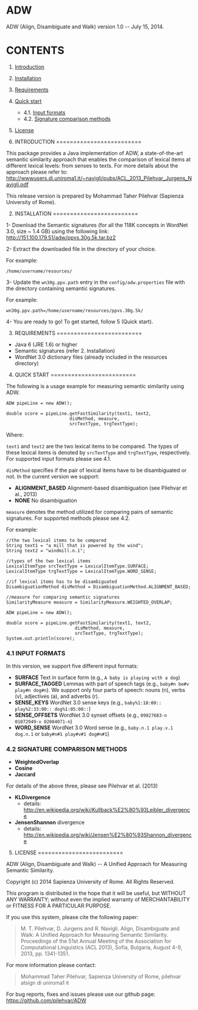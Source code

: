 ADW
===

ADW (Align, Disambiguate and Walk) version 1.0 -- July 15, 2014.


CONTENTS
=========================

1. [Introduction](#1-introduction)
2. [Installation](#2-installation)
3. [Requirements](#3-requirements)
4. [Quick start](#4-quick-start)
    - 4.1. [Input formats](#41-input-formats)
    - 4.2. [Signature comparison methods](#42-signature-comparison-methods)
5. [License](#5-license)



1. INTRODUCTION
=========================

This package provides a Java implementation of ADW, a state-of-the-art semantic similarity approach that enables the comparison of lexical items at different lexical levels: from senses to texts. For more details about the approach please refer to:
http://wwwusers.di.uniroma1.it/~navigli/pubs/ACL_2013_Pilehvar_Jurgens_Navigli.pdf

This release version is prepared by Mohammad Taher Pilehvar (Sapienza University of Rome).


2. INSTALLATION
=========================

1- Download the Semantic signatures (for all the 118K concepts in WordNet 3.0, size ~ 1.4 GB) using the following link:
http://151.100.179.51/adw/ppvs.30g.5k.tar.bz2

2- Extract the downloaded file in the directory of your choice. 

For example:

	/home/username/resources/

3- Update the `wn30g.ppv.path` entry in the `config/adw.properties` file with the directory containing semantic signatures.

For example:

	wn30g.ppv.path=/home/username/resources/ppvs.30g.5k/

4- You are ready to go! To get started, follow 5 (Quick start).



3. REQUIREMENTS
=========================

- Java 6 (JRE 1.6) or higher
- Semantic signatures (refer 2. Installation)
- WordNet 3.0 dictionary files (already included in the resources directory)



4. QUICK START
=========================

The following is a usage example for measuring semantic similarity using ADW.

	ADW pipeLine = new ADW();
	
	double score = pipeLine.getFastSimilarity(text1, text2,
        					disMethod, measure,
       						srcTextType, trgTextType); 


Where:

`text1` and `text2` are the two lexical items to be compared. The types of these lexical items is denoted by `srcTextType` and `trgTextType`, respectively. For supported input formats please see 4.1.

`disMethod` specifies if the pair of lexical items have to be disambiguated or not. In the current version we support:
- **ALIGNMENT_BASED** Alignment-based disambiguation (see Pilehvar et al., 2013)
- **NONE** No disambiguation

`measure` denotes the method utilized for comparing pairs of semantic signatures. For supported methods please see 4.2.


For example:

	//the two lexical items to be compared
	String text1 = "a mill that is powered by the wind";    
	String text2 = "windmill.n.1";

	//types of the two lexical items
	LexicalItemType srcTextType = LexicalItemType.SURFACE;  
	LexicalItemType trgTextType = LexicalItemType.WORD_SENSE;

	//if lexical items has to be disambiguated
	DisambiguationMethod disMethod = DisambiguationMethod.ALIGNMENT_BASED;      

	//measure for comparing semantic signatures
	SimilarityMeasure measure = SimilarityMeasure.WEIGHTED_OVERLAP; 

	ADW pipeLine = new ADW();

	double score = pipeLine.getFastSimilarity(text1, text2,
        				      disMethod, measure,
       					      srcTextType, trgTextType); 
	System.out.println(score);


### 4.1 INPUT FORMATS

In this version, we support five different input formats:

- **SURFACE** Text in surface form (e.g., `A baby is playing with a dog`)
- **SURFACE_TAGGED** Lemmas with part of speech tags (e.g., `baby#n be#v play#n dog#n`). We support only four parts of speech: nouns (n), verbs (v), adjectives (a), and adverbs (r).
- **SENSE_KEYS** WordNet 3.0 sense keys (e.g., `baby%1:18:00:: play%2:33:00:: dog%1:05:00::`)
- **SENSE_OFFSETS** WordNet 3.0 synset offsets (e.g., `09827683-n 01072949-v 02084071-n`)
- **WORD_SENSE** WordNet 3.0 Word sense (e.g., `baby.n.1 play.v.1 dog.n.1` or `baby#n#1 play#v#1 dog#n#1`)

### 4.2 SIGNATURE COMPARISON METHODS

- **WeightedOverlap**
- **Cosine**
- **Jaccard**

For details of the above three, please see Pilehvar et al. (2013)

- **KLDivergence** 
    - details: http://en.wikipedia.org/wiki/Kullback%E2%80%93Leibler_divergence
- **JensenShannon** divergence 
    - details: http://en.wikipedia.org/wiki/Jensen%E2%80%93Shannon_divergence


5. LICENSE
=========================

ADW (Align, Disambiguate and Walk) -- A Unified Approach for Measuring Semantic Similarity.

Copyright (c) 2014 Sapienza University of Rome.
All Rights Reserved.

This program is distributed in the hope that it will be useful, but WITHOUT ANY WARRANTY;
without even the implied warranty of MERCHANTABILITY or FITNESS FOR A PARTICULAR PURPOSE.

If you use this system, please cite the following paper:

> M. T. Pilehvar, D. Jurgens and R. Navigli. Align, Disambiguate and Walk: A Unified Approach for Measuring Semantic Similarity.
> Proceedings of the 51st Annual Meeting of the Association for Computational Linguistics (ACL 2013), Sofia, Bulgaria, August 4-9, 2013, pp. 1341-1351.


For more information please contact:

> Mohammad Taher Pilehvar,
  Sapienza University of Rome,
  pilehvar atsign di <dot> uniroma1 <dot> it

For bug reports, fixes and issues please use our github page:
https://github.com/pilehvar/ADW



